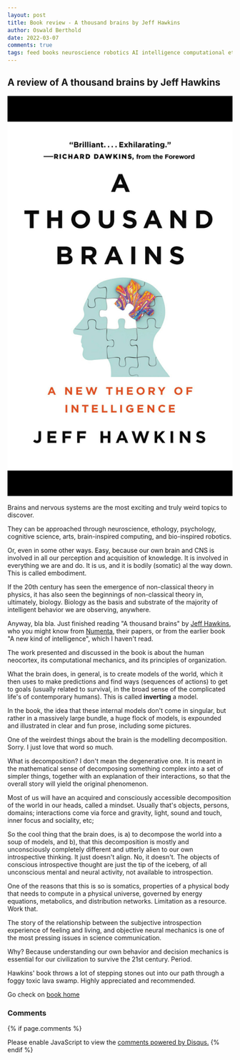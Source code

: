 ```yaml
---
layout: post
title: Book review - A thousand brains by Jeff Hawkins
author: Oswald Berthold
date: 2022-03-07
comments: true
tags: feed books neuroscience robotics AI intelligence computational ethology
---
```


## A review of A thousand brains by Jeff Hawkins

![This is an image](/assets/Hawkins-A-thousand-brains-1K.png)

Brains and nervous systems are the most exciting and truly weird
topics to discover.

They can be approached through neuroscience, ethology, psychology,
cognitive science, arts, brain-inspired computing, and bio-inspired
robotics.

Or, even in some other ways. Easy, because our own brain and CNS is
involved in all our perception and acquisition of knowledge. It is
involved in everything we are and do. It is us, and it is bodily
(somatic) al the way down. This is called embodiment.

If the 20th century has seen the emergence of non-classical theory in
physics, it has also seen the beginnings of non-classical theory in,
ultimately, biology. Biology as the basis and substrate of the
majority of intelligent behavior we are observing, anywhere.

Anyway, bla bla. Just finished reading "A thousand brains" by [Jeff
Hawkins](https://en.wikipedia.org/wiki/Jeff_Hawkins), who you might know from [Numenta](https://numenta.com), their
papers, or from the earlier book "A new kind of intelligence", which I
haven't read.

The work presented and discussed in the book is about the human
neocortex, its computational mechanics, and its principles of
organization.

What the brain does, in general, is to create models of the world,
which it then uses to make predictions and find ways (sequences of
actions) to get to goals (usually related to survival, in the broad
sense of the complicated life's of contemporary humans). This is
called **inverting** a model.

In the book, the idea that these internal models don't come in
singular, but rather in a massively large bundle, a huge flock of
models, is expounded and illustrated in clear and fun prose, including
some pictures.

One of the weirdest things about the brain is the modelling
decomposition. Sorry. I just love that word so much.

What is decomposition? I don't mean the degenerative one. It is meant
in the mathematical sense of decomposing something complex into a set
of simpler things, together with an explanation of their interactions,
so that the overall story will yield the original phenomenon.

Most of us will have an acquired and consciously accessible
decomposition of the world in our heads, called a mindset. Usually
that's objects, persons, domains; interactions come via force and
gravity, light, sound and touch, inner focus and sociality, etc;

So the cool thing that the brain does, is a) to decompose the world
into a soup of models, and b), that this decomposition is mostly and
unconsciously completely different and utterly alien to our own
introspective thinking. It just doesn't align. No, it doesn't. The
objects of conscious introspective thought are just the tip of the
iceberg, of all unconscious mental and neural activity, not available
to introspection.

One of the reasons that this is so is somatics, properties of a
physical body that needs to compute in a physical universe, governed
by energy equations, metabolics, and distribution networks. Limitation
as a resource. Work that.

The story of the relationship between the subjective introspection
experience of feeling and living, and objective neural mechanics is
one of the most pressing issues in science communication.

Why? Because understanding our own behavior and decision mechanics is
essential for our civilization to survive the 21st century. Period.

Hawkins' book throws a lot of stepping stones out into our path
through a foggy toxic lava swamp. Highly appreciated and recommended.

Go check on [book home](https://numenta.com/a-thousand-brains-by-jeff-hawkins)

### Comments

{% if page.comments %}
<div id="disqus_thread"></div>
<script>

/**
*  RECOMMENDED CONFIGURATION VARIABLES: EDIT AND UNCOMMENT THE SECTION BELOW TO INSERT DYNAMIC VALUES FROM YOUR PLATFORM OR CMS.
*  LEARN WHY DEFINING THESE VARIABLES IS IMPORTANT: https://disqus.com/admin/universalcode/#configuration-variables*/
/*
var disqus_config = function () {
this.page.url = PAGE_URL;  // Replace PAGE_URL with your page's canonical URL variable
this.page.identifier = PAGE_IDENTIFIER; // Replace PAGE_IDENTIFIER with your page's unique identifier variable
};
*/
(function() { // DON'T EDIT BELOW THIS LINE
var d = document, s = d.createElement('script');
s.src = '//x75.disqus.com/embed.js';
s.setAttribute('data-timestamp', +new Date());
(d.head || d.body).appendChild(s);
})();
</script>
<noscript>Please enable JavaScript to view the <a href="https://disqus.com/?ref_noscript">comments powered by Disqus.</a></noscript>
{% endif %}

